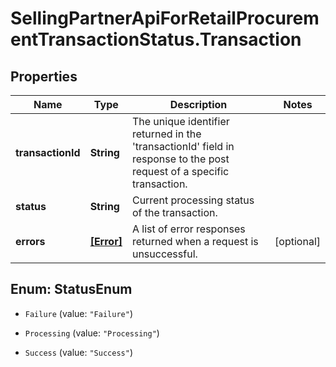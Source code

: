# SellingPartnerApiForRetailProcurementTransactionStatus.Transaction

## Properties

Name | Type | Description | Notes
------------ | ------------- | ------------- | -------------
**transactionId** | **String** | The unique identifier returned in the &#39;transactionId&#39; field in response to the post request of a specific transaction. | 
**status** | **String** | Current processing status of the transaction. | 
**errors** | [**[Error]**](Error.md) | A list of error responses returned when a request is unsuccessful. | [optional] 



## Enum: StatusEnum


* `Failure` (value: `"Failure"`)

* `Processing` (value: `"Processing"`)

* `Success` (value: `"Success"`)




